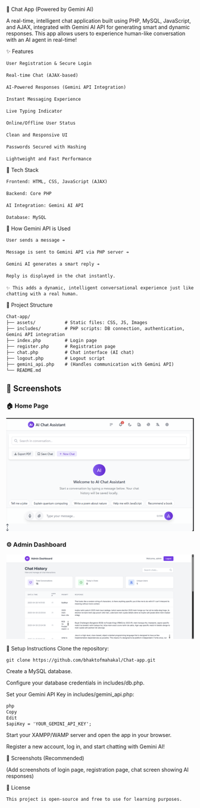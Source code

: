 🧠 Chat App (Powered by Gemini AI)

A real-time, intelligent chat application built using PHP, MySQL, JavaScript, and AJAX, integrated with Gemini AI API for generating smart and dynamic responses.
This app allows users to experience human-like conversation with an AI agent in real-time!

✨ Features

    User Registration & Secure Login
    
    Real-time Chat (AJAX-based)
    
    AI-Powered Responses (Gemini API Integration)
    
    Instant Messaging Experience
    
    Live Typing Indicator
    
    Online/Offline User Status
    
    Clean and Responsive UI
    
    Passwords Secured with Hashing
    
    Lightweight and Fast Performance

🧰 Tech Stack

    Frontend: HTML, CSS, JavaScript (AJAX)
    
    Backend: Core PHP
    
    AI Integration: Gemini AI API
    
    Database: MySQL

🧠 How Gemini API is Used

    User sends a message ➔
    
    Message is sent to Gemini API via PHP server ➔
    
    Gemini AI generates a smart reply ➔
    
    Reply is displayed in the chat instantly.
    
    ✨ This adds a dynamic, intelligent conversational experience just like chatting with a real human.

📂 Project Structure

    Chat-app/
    ├── assets/           # Static files: CSS, JS, Images
    ├── includes/         # PHP scripts: DB connection, authentication, Gemini API integration
    ├── index.php         # Login page
    ├── register.php      # Registration page
    ├── chat.php          # Chat interface (AI chat)
    ├── logout.php        # Logout script
    ├── gemini_api.php    # (Handles communication with Gemini API)
    └── README.md
## 📸 Screenshots

### 🏠 Home Page  
![Home](image/homepage.png)

### ⚙️ Admin Dashboard  
![Admin Dashboard](image/admin-page.png)
    
🚀 Setup Instructions
Clone the repository:

    git clone https://github.com/bhaktofmahakal/Chat-app.git
    
Create a MySQL database.

Configure your database credentials in includes/db.php.

Set your Gemini API Key in includes/gemini_api.php:

    php
    Copy
    Edit
    $apiKey = 'YOUR_GEMINI_API_KEY';
Start your XAMPP/WAMP server and open the app in your browser.

Register a new account, log in, and start chatting with Gemini AI!

📸 Screenshots (Recommended)

(Add screenshots of login page, registration page, chat screen showing AI responses)

📝 License

    This project is open-source and free to use for learning purposes.
